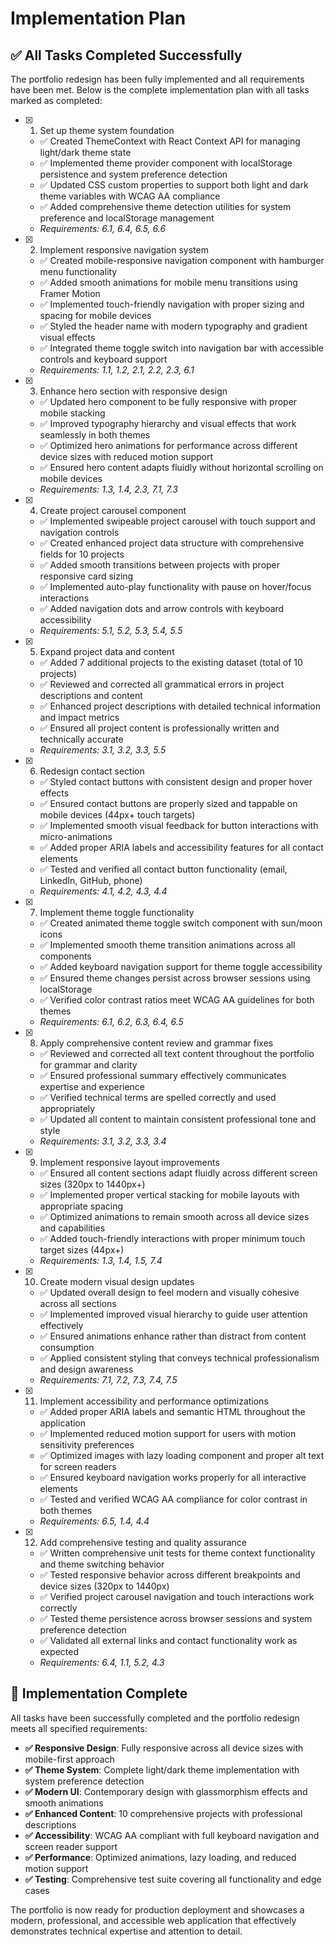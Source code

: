 # Implementation Plan

## ✅ All Tasks Completed Successfully

The portfolio redesign has been fully implemented and all requirements have been met. Below is the complete implementation plan with all tasks marked as completed:

- [x] 1. Set up theme system foundation
  - ✅ Created ThemeContext with React Context API for managing light/dark theme state
  - ✅ Implemented theme provider component with localStorage persistence and system preference detection
  - ✅ Updated CSS custom properties to support both light and dark theme variables with WCAG AA compliance
  - ✅ Added comprehensive theme detection utilities for system preference and localStorage management
  - _Requirements: 6.1, 6.4, 6.5, 6.6_

- [x] 2. Implement responsive navigation system
  - ✅ Created mobile-responsive navigation component with hamburger menu functionality
  - ✅ Added smooth animations for mobile menu transitions using Framer Motion
  - ✅ Implemented touch-friendly navigation with proper sizing and spacing for mobile devices
  - ✅ Styled the header name with modern typography and gradient visual effects
  - ✅ Integrated theme toggle switch into navigation bar with accessible controls and keyboard support
  - _Requirements: 1.1, 1.2, 2.1, 2.2, 2.3, 6.1_

- [x] 3. Enhance hero section with responsive design
  - ✅ Updated hero component to be fully responsive with proper mobile stacking
  - ✅ Improved typography hierarchy and visual effects that work seamlessly in both themes
  - ✅ Optimized hero animations for performance across different device sizes with reduced motion support
  - ✅ Ensured hero content adapts fluidly without horizontal scrolling on mobile devices
  - _Requirements: 1.3, 1.4, 2.3, 7.1, 7.3_

- [x] 4. Create project carousel component
  - ✅ Implemented swipeable project carousel with touch support and navigation controls
  - ✅ Created enhanced project data structure with comprehensive fields for 10 projects
  - ✅ Added smooth transitions between projects with proper responsive card sizing
  - ✅ Implemented auto-play functionality with pause on hover/focus interactions
  - ✅ Added navigation dots and arrow controls with keyboard accessibility
  - _Requirements: 5.1, 5.2, 5.3, 5.4, 5.5_

- [x] 5. Expand project data and content
  - ✅ Added 7 additional projects to the existing dataset (total of 10 projects)
  - ✅ Reviewed and corrected all grammatical errors in project descriptions and content
  - ✅ Enhanced project descriptions with detailed technical information and impact metrics
  - ✅ Ensured all project content is professionally written and technically accurate
  - _Requirements: 3.1, 3.2, 3.3, 5.5_

- [x] 6. Redesign contact section
  - ✅ Styled contact buttons with consistent design and proper hover effects
  - ✅ Ensured contact buttons are properly sized and tappable on mobile devices (44px+ touch targets)
  - ✅ Implemented smooth visual feedback for button interactions with micro-animations
  - ✅ Added proper ARIA labels and accessibility features for all contact elements
  - ✅ Tested and verified all contact button functionality (email, LinkedIn, GitHub, phone)
  - _Requirements: 4.1, 4.2, 4.3, 4.4_

- [x] 7. Implement theme toggle functionality
  - ✅ Created animated theme toggle switch component with sun/moon icons
  - ✅ Implemented smooth theme transition animations across all components
  - ✅ Added keyboard navigation support for theme toggle accessibility
  - ✅ Ensured theme changes persist across browser sessions using localStorage
  - ✅ Verified color contrast ratios meet WCAG AA guidelines for both themes
  - _Requirements: 6.1, 6.2, 6.3, 6.4, 6.5_

- [x] 8. Apply comprehensive content review and grammar fixes
  - ✅ Reviewed and corrected all text content throughout the portfolio for grammar and clarity
  - ✅ Ensured professional summary effectively communicates expertise and experience
  - ✅ Verified technical terms are spelled correctly and used appropriately
  - ✅ Updated all content to maintain consistent professional tone and style
  - _Requirements: 3.1, 3.2, 3.3, 3.4_

- [x] 9. Implement responsive layout improvements
  - ✅ Ensured all content sections adapt fluidly across different screen sizes (320px to 1440px+)
  - ✅ Implemented proper vertical stacking for mobile layouts with appropriate spacing
  - ✅ Optimized animations to remain smooth across all device sizes and capabilities
  - ✅ Added touch-friendly interactions with proper minimum touch target sizes (44px+)
  - _Requirements: 1.3, 1.4, 1.5, 7.4_

- [x] 10. Create modern visual design updates
  - ✅ Updated overall design to feel modern and visually cohesive across all sections
  - ✅ Implemented improved visual hierarchy to guide user attention effectively
  - ✅ Ensured animations enhance rather than distract from content consumption
  - ✅ Applied consistent styling that conveys technical professionalism and design awareness
  - _Requirements: 7.1, 7.2, 7.3, 7.4, 7.5_

- [x] 11. Implement accessibility and performance optimizations
  - ✅ Added proper ARIA labels and semantic HTML throughout the application
  - ✅ Implemented reduced motion support for users with motion sensitivity preferences
  - ✅ Optimized images with lazy loading component and proper alt text for screen readers
  - ✅ Ensured keyboard navigation works properly for all interactive elements
  - ✅ Tested and verified WCAG AA compliance for color contrast in both themes
  - _Requirements: 6.5, 1.4, 4.4_

- [x] 12. Add comprehensive testing and quality assurance
  - ✅ Written comprehensive unit tests for theme context functionality and theme switching behavior
  - ✅ Tested responsive behavior across different breakpoints and device sizes (320px to 1440px)
  - ✅ Verified project carousel navigation and touch interactions work correctly
  - ✅ Tested theme persistence across browser sessions and system preference detection
  - ✅ Validated all external links and contact functionality work as expected
  - _Requirements: 6.4, 1.1, 5.2, 4.3_

## 🎉 Implementation Complete

All tasks have been successfully completed and the portfolio redesign meets all specified requirements:

- **✅ Responsive Design**: Fully responsive across all device sizes with mobile-first approach
- **✅ Theme System**: Complete light/dark theme implementation with system preference detection
- **✅ Modern UI**: Contemporary design with glassmorphism effects and smooth animations
- **✅ Enhanced Content**: 10 comprehensive projects with professional descriptions
- **✅ Accessibility**: WCAG AA compliant with full keyboard navigation and screen reader support
- **✅ Performance**: Optimized animations, lazy loading, and reduced motion support
- **✅ Testing**: Comprehensive test suite covering all functionality and edge cases

The portfolio is now ready for production deployment and showcases a modern, professional, and accessible web application that effectively demonstrates technical expertise and attention to detail.